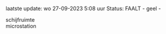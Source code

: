 laatste update: 
wo 27-09-2023  5:08   uur 
Status: FAALT - geel - 
<div class="service R">schijfruimte</div><div class="service R">microstation</div>